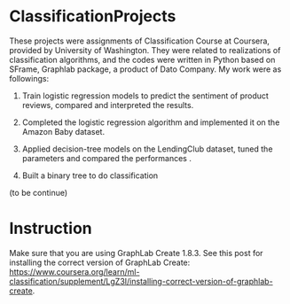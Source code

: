 # ClassificationProjects
These projects were assignments of Classification Course at Coursera, provided by University of Washington. They were related to realizations of classification algorithms, and the codes were written in Python based on SFrame, Graphlab package, a product of Dato Company. My work were as followings:
1.  Train logistic regression models to predict the sentiment of product reviews, compared and interpreted the results.

2.  Completed the logistic regression algorithm and implemented it on the Amazon Baby dataset.

3.  Applied decision-tree models on the LendingClub dataset, tuned the parameters and compared the performances .

4.  Built a binary tree to do classification

(to be continue)

# Instruction
Make sure that you are using GraphLab Create 1.8.3. See this post for installing the correct version of GraphLab Create:
https://www.coursera.org/learn/ml-classification/supplement/LgZ3I/installing-correct-version-of-graphlab-create.




